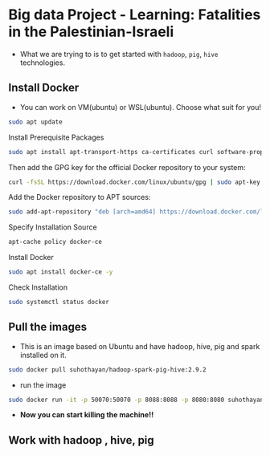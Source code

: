 # Big data Project - Learning: Fatalities in the Palestinian-Israeli
- What we are trying to is to get started with `hadoop`, `pig`, `hive` technologies.

 ## Install Docker 
 - You can work on VM(ubuntu) or WSL(ubuntu). Choose what suit for you!  
```bash
sudo apt update
```
 Install Prerequisite Packages
```bash
sudo apt install apt-transport-https ca-certificates curl software-properties-common -y
```
Then add the GPG key for the official Docker repository to your system:
```bash
curl -fsSL https://download.docker.com/linux/ubuntu/gpg | sudo apt-key add -
```
Add the Docker repository to APT sources:
```bash
sudo add-apt-repository "deb [arch=amd64] https://download.docker.com/linux/ubuntu $(lsb_release -cs) stable"
```
Specify Installation Source
```bash
apt-cache policy docker-ce
```
Install Docker
```bash
sudo apt install docker-ce -y
```
Check Installation
```bash
sudo systemctl status docker
```
 ## Pull the images
 - This is an image based on Ubuntu and have hadoop, hive, pig and spark installed on it.
 ```bash
sudo docker pull suhothayan/hadoop-spark-pig-hive:2.9.2
```
- run the image
 ```bash
sudo docker run -it -p 50070:50070 -p 8088:8088 -p 8080:8080 suhothayan/hadoop-spark-pig-hive:2.9.2 bash
```
- **Now you can start killing the machine!!**
## Work with hadoop , hive, pig


